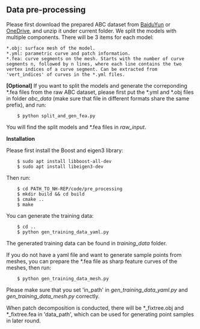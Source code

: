 ## Data pre-processing

Please first download the prepared ABC dataset from [BaiduYun](https://pan.baidu.com/s/1N8E_8xhwKmE2UHuJhdFPZA?pwd=asdf) or [OneDrive](https://1drv.ms/u/s!Ar3e2GVr5NQN9W7TKeRjZTYydsOW?e=WnVGsE), and unzip it under current folder. We split the models with multiple components. There will be 3 items for each model:

```
*.obj: surface mesh of the model.
*.yml: parametric curve and patch information.
*.fea: curve segments on the mesh. Starts with the number of curve segments n, followed by n lines, where each line contains the two vertex indices of a curve segment. Can be extracted from 'vert_indices' of curves in the *.yml files.
```

**\[Optional\]** If you want to split the models and generate the correponding *.fea files from the raw ABC dataset, please first put the *.yml and *.obj files in folder _abc_data_ (make sure that file in different formats share the same prefix), and run:

        $ python split_and_gen_fea.py

You will find the split models and *.fea files in _raw_input_.

**Installation**

Please first install the Boost and eigen3 library:

        $ sudo apt install libboost-all-dev
        $ sudo apt install libeigen3-dev
Then run:

        $ cd PATH_TO_NH-REP/code/pre_processing
        $ mkdir build && cd build
        $ cmake ..
        $ make

You can generate the training data:

        $ cd ..
        $ python gen_training_data_yaml.py

The generated training data can be found in _training_data_ folder.

If you do not have a yaml file and want to generate sample points from meshes, you can prepare the *.fea file as sharp feature curves of the meshes, then run:

        $ python gen_training_data_mesh.py

Please make sure that you set 'in_path' in _gen_training_data_yaml.py_ and _gen_training_data_mesh.py_ correctly.


When patch decomposition is conducted, there will be *_fixtree.obj and *_fixtree.fea in 'data_path', which can be used for generating point samples in later round.
